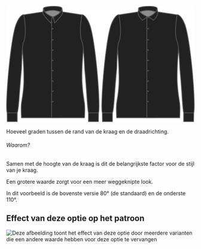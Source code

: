 ![Hoek kraag](collarangle.svg)

Hoeveel graden tussen de rand van de kraag en de draadrichting.

<Note>

###### Waarom?

Samen met de hoogte van de kraag is dit de belangrijkste factor voor de stijl van je kraag.

Een grotere waarde zorgt voor een meer weggeknipte look.

In dit voorbeeld is de bovenste versie 80° (de standaard) en de onderste 110°.

</Note>

## Effect van deze optie op het patroon

![Deze afbeelding toont het effect van deze optie door meerdere varianten die een andere waarde hebben voor deze optie te vervangen](simon\_collarangle\_sample.svg "Effect van deze optie op het patroon")

